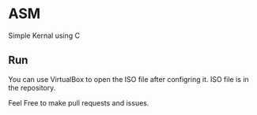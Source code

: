 # ASM
Simple Kernal using C

## Run
You can use VirtualBox to open the ISO file after configring it.
ISO file is in the repository.

Feel Free to make pull requests and issues.